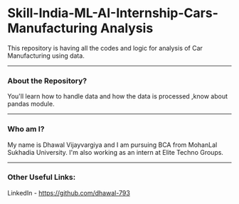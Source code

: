 # Skill-India-ML-AI-Internship-Cars-Manufacturing Analysis
This repository is having all the codes and logic for analysis of Car  Manufacturing using data.

-----
### About the Repository?

You'll learn how to handle data and how the data is processed ,know about pandas module.

-----
### Who am I?

My name is Dhawal Vijayvargiya and I am pursuing BCA from MohanLal Sukhadia University. I'm also working as an intern at Elite Techno Groups.

-----
### Other Useful Links:

LinkedIn - https://github.com/dhawal-793

